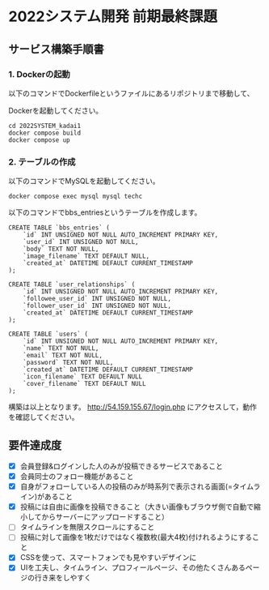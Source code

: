 # 2022システム開発 前期最終課題

## サービス構築手順書

### 1. Dockerの起動

以下のコマンドでDockerfileというファイルにあるリポジトリまで移動して、

Dockerを起動してください。
```
cd 2022SYSTEM_kadai1
docker compose build
docker compose up
```
### 2. テーブルの作成

以下のコマンドでMySQLを起動してください。

```
docker compose exec mysql mysql techc
```
以下のコマンドでbbs_entriesというテーブルを作成します。

```
CREATE TABLE `bbs_entries` (
    `id` INT UNSIGNED NOT NULL AUTO_INCREMENT PRIMARY KEY,
    `user_id` INT UNSIGNED NOT NULL,
    `body` TEXT NOT NULL,
    `image_filename` TEXT DEFAULT NULL,
    `created_at` DATETIME DEFAULT CURRENT_TIMESTAMP
);
```
```
CREATE TABLE `user_relationships` (
    `id` INT UNSIGNED NOT NULL AUTO_INCREMENT PRIMARY KEY,
    `followee_user_id` INT UNSIGNED NOT NULL,
    `follower_user_id` INT UNSIGNED NOT NULL,
    `created_at` DATETIME DEFAULT CURRENT_TIMESTAMP
);
```
```
CREATE TABLE `users` (
    `id` INT UNSIGNED NOT NULL AUTO_INCREMENT PRIMARY KEY,
    `name` TEXT NOT NULL,
    `email` TEXT NOT NULL,
    `password` TEXT NOT NULL,
    `created_at` DATETIME DEFAULT CURRENT_TIMESTAMP
    `icon_filename` TEXT DEFAULT NULL
    `cover_filename` TEXT DEFAULT NULL
);
```

構築は以上となります。
http://54.159.155.67/login.php にアクセスして，動作を確認してください。

## 要件達成度
- [x] 会員登録&ログインした人のみが投稿できるサービスであること
- [x] 会員同士のフォロー機能があること
- [x] 自身がフォローしている人の投稿のみが時系列で表示される画面(=タイムライン)があること
- [x] 投稿には自由に画像を投稿できること（大きい画像もブラウザ側で自動で縮小してからサーバーにアップロードすること）
- [ ] タイムラインを無限スクロールにすること
- [ ] 投稿に対して画像を1枚だけではなく複数枚(最大4枚)付けれるようにすること
- [x] CSSを使って、スマートフォンでも見やすいデザインに
- [x] UIを工夫し、タイムライン、プロフィールページ、その他たくさんあるページの行き来をしやすく
